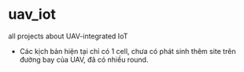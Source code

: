# uav_iot
all projects about UAV-integrated IoT
- Các kịch bản hiện tại chỉ có 1 cell, chưa có phát sinh thêm site trên đường bay của UAV, đã có nhiều round.

